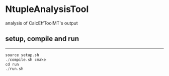 # NtupleAnalysisTool
analysis of CalcEffToolMT's output
## setup, compile and run
----------------------------------------------
```c++
source setup.sh
./compile.sh cmake
cd run
./run.sh
```

